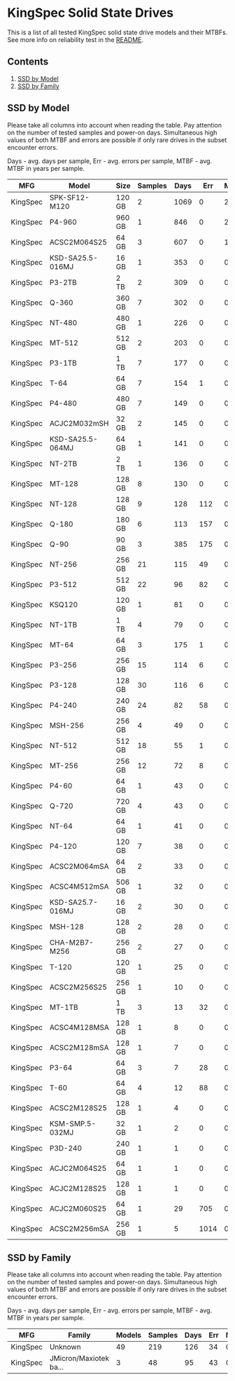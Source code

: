 KingSpec Solid State Drives
===========================

This is a list of all tested KingSpec solid state drive models and their MTBFs. See
more info on reliability test in the [README](https://github.com/linuxhw/SMART).

Contents
--------

1. [ SSD by Model  ](#ssd-by-model)
2. [ SSD by Family ](#ssd-by-family)

SSD by Model
------------

Please take all columns into account when reading the table. Pay attention on the
number of tested samples and power-on days. Simultaneous high values of both MTBF
and errors are possible if only rare drives in the subset encounter errors.

Days - avg. days per sample,
Err  - avg. errors per sample,
MTBF - avg. MTBF in years per sample.

| MFG       | Model              | Size   | Samples | Days  | Err   | MTBF |
|-----------|--------------------|--------|---------|-------|-------|------|
| KingSpec  | SPK-SF12-M120      | 120 GB | 2       | 1069  | 0     | 2.93   |
| KingSpec  | P4-960             | 960 GB | 1       | 846   | 0     | 2.32   |
| KingSpec  | ACSC2M064S25       | 64 GB  | 3       | 607   | 0     | 1.67   |
| KingSpec  | KSD-SA25.5-016MJ   | 16 GB  | 1       | 353   | 0     | 0.97   |
| KingSpec  | P3-2TB             | 2 TB   | 2       | 309   | 0     | 0.85   |
| KingSpec  | Q-360              | 360 GB | 7       | 302   | 0     | 0.83   |
| KingSpec  | NT-480             | 480 GB | 1       | 226   | 0     | 0.62   |
| KingSpec  | MT-512             | 512 GB | 2       | 203   | 0     | 0.56   |
| KingSpec  | P3-1TB             | 1 TB   | 7       | 177   | 0     | 0.49   |
| KingSpec  | T-64               | 64 GB  | 7       | 154   | 1     | 0.41   |
| KingSpec  | P4-480             | 480 GB | 7       | 149   | 0     | 0.41   |
| KingSpec  | ACJC2M032mSH       | 32 GB  | 2       | 145   | 0     | 0.40   |
| KingSpec  | KSD-SA25.5-064MJ   | 64 GB  | 1       | 141   | 0     | 0.39   |
| KingSpec  | NT-2TB             | 2 TB   | 1       | 136   | 0     | 0.37   |
| KingSpec  | MT-128             | 128 GB | 8       | 130   | 0     | 0.36   |
| KingSpec  | NT-128             | 128 GB | 9       | 128   | 112   | 0.31   |
| KingSpec  | Q-180              | 180 GB | 6       | 113   | 157   | 0.29   |
| KingSpec  | Q-90               | 90 GB  | 3       | 385   | 175   | 0.26   |
| KingSpec  | NT-256             | 256 GB | 21      | 115   | 49    | 0.25   |
| KingSpec  | P3-512             | 512 GB | 22      | 96    | 82    | 0.24   |
| KingSpec  | KSQ120             | 120 GB | 1       | 81    | 0     | 0.22   |
| KingSpec  | NT-1TB             | 1 TB   | 4       | 79    | 0     | 0.22   |
| KingSpec  | MT-64              | 64 GB  | 3       | 175   | 1     | 0.21   |
| KingSpec  | P3-256             | 256 GB | 15      | 114   | 6     | 0.17   |
| KingSpec  | P3-128             | 128 GB | 30      | 116   | 6     | 0.17   |
| KingSpec  | P4-240             | 240 GB | 24      | 82    | 58    | 0.15   |
| KingSpec  | MSH-256            | 256 GB | 4       | 49    | 0     | 0.14   |
| KingSpec  | NT-512             | 512 GB | 18      | 55    | 1     | 0.14   |
| KingSpec  | MT-256             | 256 GB | 12      | 72    | 8     | 0.13   |
| KingSpec  | P4-60              | 64 GB  | 1       | 43    | 0     | 0.12   |
| KingSpec  | Q-720              | 720 GB | 4       | 43    | 0     | 0.12   |
| KingSpec  | NT-64              | 64 GB  | 1       | 41    | 0     | 0.11   |
| KingSpec  | P4-120             | 120 GB | 7       | 38    | 0     | 0.10   |
| KingSpec  | ACSC2M064mSA       | 64 GB  | 2       | 33    | 0     | 0.09   |
| KingSpec  | ACSC4M512mSA       | 506 GB | 1       | 32    | 0     | 0.09   |
| KingSpec  | KSD-SA25.7-016MJ   | 16 GB  | 2       | 30    | 0     | 0.08   |
| KingSpec  | MSH-128            | 128 GB | 2       | 28    | 0     | 0.08   |
| KingSpec  | CHA-M2B7-M256      | 256 GB | 2       | 27    | 0     | 0.07   |
| KingSpec  | T-120              | 120 GB | 1       | 25    | 0     | 0.07   |
| KingSpec  | ACSC2M256S25       | 256 GB | 1       | 10    | 0     | 0.03   |
| KingSpec  | MT-1TB             | 1 TB   | 3       | 13    | 32    | 0.03   |
| KingSpec  | ACSC4M128MSA       | 128 GB | 1       | 8     | 0     | 0.02   |
| KingSpec  | ACSC2M128mSA       | 128 GB | 1       | 7     | 0     | 0.02   |
| KingSpec  | P3-64              | 64 GB  | 3       | 7     | 28    | 0.02   |
| KingSpec  | T-60               | 64 GB  | 4       | 12    | 88    | 0.02   |
| KingSpec  | ACSC2M128S25       | 128 GB | 1       | 4     | 0     | 0.01   |
| KingSpec  | KSM-SMP.5-032MJ    | 32 GB  | 1       | 2     | 0     | 0.01   |
| KingSpec  | P3D-240            | 240 GB | 1       | 1     | 0     | 0.01   |
| KingSpec  | ACJC2M064S25       | 64 GB  | 1       | 1     | 0     | 0.00   |
| KingSpec  | ACJC2M128S25       | 128 GB | 1       | 1     | 0     | 0.00   |
| KingSpec  | ACJC2M060S25       | 64 GB  | 1       | 29    | 705   | 0.00   |
| KingSpec  | ACSC2M256mSA       | 256 GB | 1       | 5     | 1014  | 0.00   |

SSD by Family
-------------

Please take all columns into account when reading the table. Pay attention on the
number of tested samples and power-on days. Simultaneous high values of both MTBF
and errors are possible if only rare drives in the subset encounter errors.

Days - avg. days per sample,
Err  - avg. errors per sample,
MTBF - avg. MTBF in years per sample.

| MFG       | Family                 | Models | Samples | Days  | Err   | MTBF |
|-----------|------------------------|--------|---------|-------|-------|------|
| KingSpec  | Unknown                | 49     | 219     | 126   | 34    | 0.28   |
| KingSpec  | JMicron/Maxiotek ba... | 3      | 48      | 95    | 43    | 0.22   |
